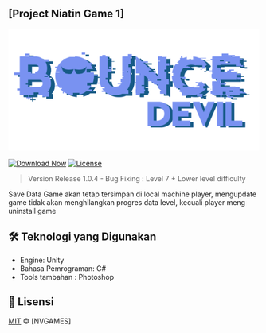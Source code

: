 
## [Project Niatin Game 1] 

![Header Image](img/logo.png)

[![Download Now](https://img.shields.io/badge/Download-Game-green?style=for-the-badge&logo=github)](https://github.com/Vall-Here/NVGAMES-bounce-devil/releases/download/1.0.5/Bounce.Devil.1.0.5.apk)
[![License](https://img.shields.io/badge/License-MIT-blue?style=for-the-badge)](LICENSE)

> Version Release 1.0.4 - 
> Bug Fixing : Level 7 + Lower level difficulty

Save Data Game akan tetap tersimpan di local machine player, mengupdate game tidak akan menghilangkan progres data level, kecuali player meng uninstall game 

## 🛠️ Teknologi yang Digunakan

- Engine: Unity
- Bahasa Pemrograman: C#
- Tools tambahan : Photoshop






## 📜 Lisensi
[MIT](LICENSE) © [NVGAMES]
